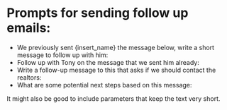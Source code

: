 
# Prompts for sending follow up emails:

* We previously sent {insert_name} the message below, write a short message to follow up with him:
* Follow up with Tony on the message that we sent him already:
* Write a follow-up message to this that asks if we should contact the realtors: 
* What are some potential next steps based on this message:


It might also be good to include parameters that keep the text very short. 